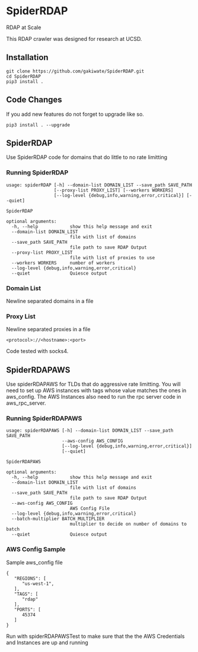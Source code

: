 # SpiderRDAP

RDAP at Scale

This RDAP crawler was designed for research at UCSD.

## Installation

```
git clone https://github.com/gakiwate/SpiderRDAP.git
cd SpiderRDAP
pip3 install .
```

## Code Changes

If you add new features do not forget to upgrade like so.

```
pip3 install . --upgrade
```

## SpiderRDAP

Use SpiderRDAP code for domains that do little to no rate limitting

### Running SpiderRDAP

```
usage: spiderRDAP [-h] --domain-list DOMAIN_LIST --save_path SAVE_PATH
                  [--proxy-list PROXY_LIST] [--workers WORKERS]
                  [--log-level {debug,info,warning,error,critical}] [--quiet]

SpiderRDAP

optional arguments:
  -h, --help            show this help message and exit
  --domain-list DOMAIN_LIST
                        file with list of domains
  --save_path SAVE_PATH
                        file path to save RDAP Output
  --proxy-list PROXY_LIST
                        file with list of proxies to use
  --workers WORKERS     number of workers
  --log-level {debug,info,warning,error,critical}
  --quiet               Quiesce output
```

### Domain List

Newline separated domains in a file

### Proxy List

Newline separated proxies in a file

```
<protocol>://<hostname>:<port>
```

Code tested with socks4.

## SpiderRDAPAWS

Use spiderRDAPAWS for TLDs that do aggressive rate limitting.
You will need to set up AWS instances with tags whose
value matches the ones in aws_config. The AWS Instances
also need to run the rpc server code in aws_rpc_server.

### Running SpiderRDAPAWS

```
usage: spiderRDAPAWS [-h] --domain-list DOMAIN_LIST --save_path SAVE_PATH
                     --aws-config AWS_CONFIG
                     [--log-level {debug,info,warning,error,critical}]
                     [--quiet]

SpiderRDAPAWS

optional arguments:
  -h, --help            show this help message and exit
  --domain-list DOMAIN_LIST
                        file with list of domains
  --save_path SAVE_PATH
                        file path to save RDAP Output
  --aws-config AWS_CONFIG
                        AWS Config File
  --log-level {debug,info,warning,error,critical}
  --batch-multiplier BATCH_MULTIPLIER
                        multiplier to decide on number of domains to batch
  --quiet               Quiesce output
```

### AWS Config Sample

Sample aws_config file

```
{
   "REGIONS": [
      "us-west-1",
   ],
   "TAGS": [
      "rdap"
   ],
   "PORTS": [
      45374
   ]
}
```

Run with spiderRDAPAWSTest to make sure that
the the AWS Credentials and Instances are
up and running
